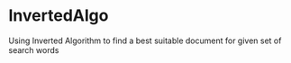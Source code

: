 # InvertedAlgo
Using Inverted Algorithm to find a best suitable document for given set of search words
